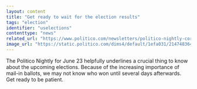 ```yaml
---
layout: content
title: "Get ready to wait for the election results"
tags: "election"
identifier: "uselections"
contenttype: "news"
related_url: "https://www.politico.com/newsletters/politico-nightly-coronavirus-special-edition/2020/06/23/a-covid-side-effect-slower-politics-489617?nname=politico-nightly-coronavirus-special-edition"
image_url: "https://static.politico.com/dims4/default/1efa031/2147483647/thumbnail/91x91%3E/quality/90/?url=https%3A%2F%2Fstatic.politico.com%2Fcf%2F87%2Fa8382edb4d99837f26fea2e76cdb%2Fpolitico-nightly-icon.png"
---
```

The Politico Nightly for June 23 helpfully underlines a crucial thing to know about the upcoming elections.  Because of the increasing importance of mail-in ballots, we may not know who won until several days afterwards.  Get ready to be patient.
